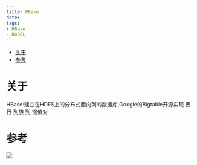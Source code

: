 ```yaml
---
title: HBase
date:
tags:
- HBase
- NoSQL
---
```

<!-- TOC -->

- [关于](#关于)
- [参考](#参考)

<!-- /TOC -->
# 关于

HBase:建立在HDFS上的分布式面向列的数据库,Google的Bigtable开源实现
表 行 列族 列 键值对

# 参考



[![](https://static.segmentfault.com/v-5b1df2a7/global/img/creativecommons-cc.svg)](https://creativecommons.org/licenses/by-nc-nd/4.0/)